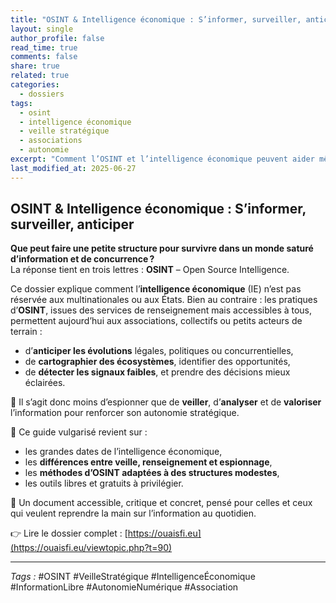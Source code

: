 ```yaml
---
title: "OSINT & Intelligence économique : S’informer, surveiller, anticiper"
layout: single
author_profile: false
read_time: true
comments: false
share: true
related: true
categories:
  - dossiers
tags:
  - osint
  - intelligence économique
  - veille stratégique
  - associations
  - autonomie
excerpt: "Comment l’OSINT et l’intelligence économique peuvent aider même une petite structure associative à mieux comprendre son environnement stratégique."
last_modified_at: 2025-06-27
---
```


## OSINT & Intelligence économique : S’informer, surveiller, anticiper

**Que peut faire une petite structure pour survivre dans un monde saturé d’information et de concurrence ?**  
La réponse tient en trois lettres : **OSINT** – Open Source Intelligence.

Ce dossier explique comment l’**intelligence économique** (IE) n’est pas réservée aux multinationales ou aux États. Bien au contraire : les pratiques d’**OSINT**, issues des services de renseignement mais accessibles à tous, permettent aujourd’hui aux associations, collectifs ou petits acteurs de terrain :

- d’**anticiper les évolutions** légales, politiques ou concurrentielles,
- de **cartographier des écosystèmes**, identifier des opportunités,
- de **détecter les signaux faibles**, et prendre des décisions mieux éclairées.

🎯 Il s’agit donc moins d’espionner que de **veiller**, d’**analyser** et de **valoriser** l’information pour renforcer son autonomie stratégique.

📌 Ce guide vulgarisé revient sur :
- les grandes dates de l’intelligence économique,
- les **différences entre veille, renseignement et espionnage**,
- les **méthodes d’OSINT adaptées à des structures modestes**,
- les outils libres et gratuits à privilégier.

📖 Un document accessible, critique et concret, pensé pour celles et ceux qui veulent reprendre la main sur l’information au quotidien.

👉 Lire le dossier complet : [https://ouaisfi.eu](https://ouaisfi.eu/viewtopic.php?t=90)

---

_Tags :_ #OSINT #VeilleStratégique #IntelligenceÉconomique #InformationLibre #AutonomieNumérique #Association
